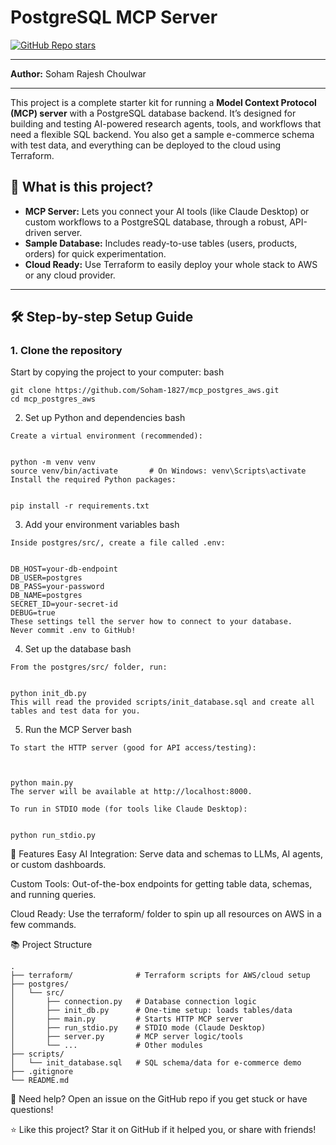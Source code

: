 # PostgreSQL MCP Server

[![GitHub Repo stars](https://img.shields.io/github/stars/Soham-1827/mcp_postgres_aws?style=social)](https://github.com/Soham-1827/mcp_postgres_aws)

---

**Author:** Soham Rajesh Choulwar

---

This project is a complete starter kit for running a **Model Context Protocol (MCP) server** with a PostgreSQL database backend. It’s designed for building and testing AI-powered research agents, tools, and workflows that need a flexible SQL backend. You also get a sample e-commerce schema with test data, and everything can be deployed to the cloud using Terraform.

## 🌟 What is this project?

- **MCP Server:** Lets you connect your AI tools (like Claude Desktop) or custom workflows to a PostgreSQL database, through a robust, API-driven server.
- **Sample Database:** Includes ready-to-use tables (users, products, orders) for quick experimentation.
- **Cloud Ready:** Use Terraform to easily deploy your whole stack to AWS or any cloud provider.

---

## 🛠️ Step-by-step Setup Guide

### 1. **Clone the repository**

Start by copying the project to your computer:
bash
```
git clone https://github.com/Soham-1827/mcp_postgres_aws.git
cd mcp_postgres_aws
```

2. Set up Python and dependencies
bash
```
Create a virtual environment (recommended):


python -m venv venv
source venv/bin/activate       # On Windows: venv\Scripts\activate
Install the required Python packages:


pip install -r requirements.txt
```

3. Add your environment variables
bash
```
Inside postgres/src/, create a file called .env:


DB_HOST=your-db-endpoint
DB_USER=postgres
DB_PASS=your-password
DB_NAME=postgres
SECRET_ID=your-secret-id
DEBUG=true
These settings tell the server how to connect to your database.
Never commit .env to GitHub!
```

4. Set up the database
bash
```
From the postgres/src/ folder, run:


python init_db.py
This will read the provided scripts/init_database.sql and create all tables and test data for you.
```

5. Run the MCP Server
bash
```
To start the HTTP server (good for API access/testing):



python main.py
The server will be available at http://localhost:8000.

To run in STDIO mode (for tools like Claude Desktop):


python run_stdio.py
```
🧩 Features
Easy AI Integration: Serve data and schemas to LLMs, AI agents, or custom dashboards.

Custom Tools: Out-of-the-box endpoints for getting table data, schemas, and running queries.

Cloud Ready: Use the terraform/ folder to spin up all resources on AWS in a few commands.

📚 Project Structure
```
.
├── terraform/              # Terraform scripts for AWS/cloud setup
├── postgres/
│   └── src/
│       ├── connection.py   # Database connection logic
│       ├── init_db.py      # One-time setup: loads tables/data
│       ├── main.py         # Starts HTTP MCP server
│       ├── run_stdio.py    # STDIO mode (Claude Desktop)
│       ├── server.py       # MCP server logic/tools
│       └── ...             # Other modules
├── scripts/
│   └── init_database.sql   # SQL schema/data for e-commerce demo
├── .gitignore
└── README.md
```
💬 Need help?
Open an issue on the GitHub repo if you get stuck or have questions!

⭐️ Like this project?
Star it on GitHub if it helped you, or share with friends!
